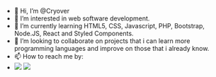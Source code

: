 - 👋 Hi, I’m @Cryover
- 👀 I’m interested in web software development.
- 🌱 I’m currently learning HTML5, CSS, Javascript, PHP, Bootstrap, Node.JS, React and Styled Components.
- 💞️ I’m looking to collaborate on projects that i can learn more programming languages and improve on those that i already know.
- 📫 How to reach me by:
- <a href="https://www.linkedin.com/in/jonatangoulartm" target="_blank"><img src="https://img.shields.io/badge/-LinkedIn-%230077B5?style=for-the-badge&logo=linkedin&logoColor=white" target="_blank"></a>
<a href = "mailto:jonatan784@gmail.com"><img src="https://img.shields.io/badge/-Gmail-%23333?style=for-the-badge&logo=gmail&logoColor=white" target="_blank"></a>
